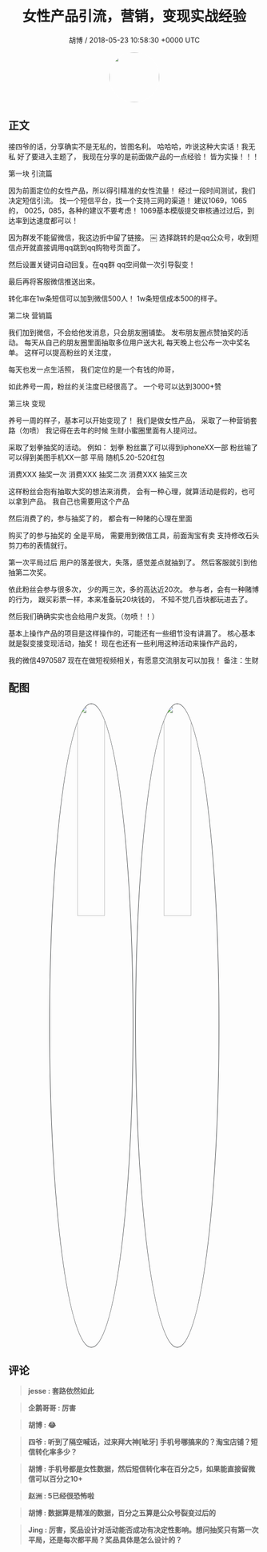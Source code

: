 <h1 align="center">女性产品引流，营销，变现实战经验</h1>
<p align="center">
    <a>胡博 / 2018-05-23 10:58:30 &#43;0000 UTC</a>
</p>

<div align="center">
    <img src="https://images.zsxq.com/Fifo-VfT1p9sgMRqv7W6zjtlDtw0?e=1590940799&amp;token=kIxbL07-8jAj8w1n4s9zv64FuZZNEATmlU_Vm6zD:VduSfbMRfIKEGkJG1ZyDuYTzZHc=" width="100" height="100" style="border:1px solid;border-radius:50%; color:#ffffff"/>
</div>

## 正文

<div>
接四爷的话，分享确实不是无私的，皆图名利。
哈哈哈，咋说这种大实话！我无私
好了要进入主题了，
我现在分享的是前面做产品的一点经验！
皆为实操！！！

第一块 引流篇

因为前面定位的女性产品，所以得引精准的女性流量！
经过一段时间测试，我们决定短信引流。
找一个短信平台，找一个支持三网的渠道！
建议1069，1065的，
0025，085，各种的建议不要考虑！
1069基本模版提交审核通过过后，到达率到达速度都可以！

因为群发不能留微信，我这边折中留了链接。
￼
选择跳转的是qq公众号，收到短信点开就直接调用qq跳到qq购物号页面了。

然后设置关键词自动回复。在qq群 qq空间做一次引导裂变！

最后再将客服微信推送出来。

转化率在1w条短信可以加到微信500人！
1w条短信成本500的样子。

第二块 营销篇

我们加到微信，不会给他发消息，只会朋友圈铺垫。
发布朋友圈点赞抽奖的活动。
每天从自己的朋友圈里面抽取多位用户送大礼
每天晚上也公布一次中奖名单。
这样可以提高粉丝的关注度，

每天也发一点生活照，
我们定位的是一个有钱的帅哥，

如此养号一周，粉丝的关注度已经很高了。
一个号可以达到3000&#43;赞

第三块 变现

养号一周的样子，基本可以开始变现了！
我们是做女性产品，
采取了一种营销套路（勿喷）
我记得在去年的时候 
生财小蜜圈里面有人提问过。

采取了划拳抽奖的活动。
例如：
划拳
粉丝赢了可以得到iphoneXX一部
粉丝输了可以得到美图手机XX一部
平局 随机5.20-520红包

消费XXX 抽奖一次
消费XXX 抽奖二次
消费XXX 抽奖三次

这样粉丝会抱有抽取大奖的想法来消费，
会有一种心理，就算活动是假的，也可以拿到产品。
我自己也需要用这个产品

然后消费了的，参与抽奖了的，
都会有一种赌的心理在里面

购买了的参与抽奖的 全是平局，
需要用到微信工具，前面淘宝有卖
支持修改石头剪刀布的表情就行。

第一次平局过后
用户的落差很大，失落，感觉差点就抽到了。
然后客服就引到他抽第二次奖。

依此粉丝会参与很多次，
少的两三次，多的高达近20次。
参与者，会有一种赌博的行为，
跟买彩票一样，本来准备玩20块钱的，
不知不觉几百块都玩进去了。

然后我们确确实实也会给用户发货。（勿喷！！）


基本上操作产品的项目是这样操作的，可能还有一些细节没有讲漏了。
核心基本就是裂变接变现活动，抽奖！
现在也还有一些利用这种活动来操作产品的，

我的微信4970587
现在在做短视频相关，有愿意交流朋友可以加我！
备注：生财
</div>

## 配图
<div class="image" align="center">

<img src="https://images.zsxq.com/FuiwqeKTj11QVq2VsFtSFghENfhH?imageMogr2/auto-orient/thumbnail/800x/format/jpg/blur/1x0/quality/75&amp;e=1590940799&amp;token=kIxbL07-8jAj8w1n4s9zv64FuZZNEATmlU_Vm6zD:mLiteUnsG-R5nFuTvClmDudvdhw=" width="33%" height="33%" style="border:1px solid;border-radius:50%; color:#3c3f41"/>

<img src="https://images.zsxq.com/FivwDNhro7j07cPHOAZq4-stOi1a?imageMogr2/auto-orient/thumbnail/800x/format/jpg/blur/1x0/quality/75&amp;e=1590940799&amp;token=kIxbL07-8jAj8w1n4s9zv64FuZZNEATmlU_Vm6zD:lWUUeoOvFf9KBb9qzbRHFpGGr_0=" width="33%" height="33%" style="border:1px solid;border-radius:50%; color:#3c3f41"/>

</div>

## 评论

<div align="left">
<div>

<blockquote >
<span> <strong>jesse : 套路依然如此 </strong></span>
</blockquote>

<blockquote >
<span> <strong>企鹅哥哥 : 厉害 </strong></span>
</blockquote>

<blockquote >
<span> <strong>胡博 : 😂 </strong></span>
</blockquote>

<blockquote >
<span> <strong>四爷 : 听到了隔空喊话，过来拜大神[呲牙] 手机号哪搞来的？淘宝店铺？短信转化率多少？ </strong></span>
</blockquote>

<blockquote >
<span> <strong>胡博 : 手机号都是女性数据，然后短信转化率在百分之5，如果能直接留微信可以百分之10&#43; </strong></span>
</blockquote>

<blockquote >
<span> <strong>赵洲 : 5已经很恐怖啦 </strong></span>
</blockquote>

<blockquote >
<span> <strong>胡博 : 数据算是精准的数据，百分之五算是公众号裂变过后的 </strong></span>
</blockquote>

<blockquote >
<span> <strong>Jing : 厉害，奖品设计对活动能否成功有决定性影响。想问抽奖只有第一次平局，还是每次都平局？奖品具体是怎么设计的？ </strong></span>
</blockquote>

</div>
</div>